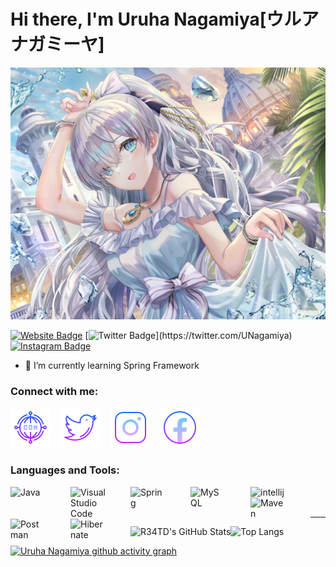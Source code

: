 # Hi there, I'm Uruha Nagamiya[ウルア  ナガミーヤ]

![Background Image](./img/BG.jpg) 

[![Website Badge](https://img.shields.io/badge/-Website-050a30?style=flat-square&logo=vercel&logoColor=6601FE&link=https://ulhaq.web.id)](https://ulhaq.web.id)
[![Twitter Badge](https://img.shields.io/badge/-Twitter-5ce1e6?style=flat-square&logo=twitter&logoColor=6601FE&link=https://[twitter.com/akshatrasogi](https://twitter.com/UNagamiya))](https://twitter.com/UNagamiya)
[![Instagram Badge](https://img.shields.io/badge/-Instagram-050a30?style=flat-square&logo=instagram&logoColor=6601FE&link=//https://www.instagram.com/uruhanagamiya/)](https://www.instagram.com/uruhanagamiya/)

- 🌱 I’m currently learning Spring Framework

### Connect with me:

[![website](./img/icon/website.png)](https://ulhaq.web.id)
&nbsp;&nbsp;
[![website](./img/icon/twitter.png)](https://twitter.com/UNagamiya)
&nbsp;&nbsp;
[![website](./img/icon/instagram.png)](https://instagram.com/uruhanagamiya)
&nbsp;&nbsp;
[![website](./img/icon/facebook.png)](https://www.facebook.com/mahbub.ulhaq.1610)

### Languages and Tools:

<img align="left" alt="Java" width="56px" src="https://cdn-icons-png.flaticon.com/512/226/226777.png" style="padding-right:40px;" />

<img align="left" alt="Visual Studio Code" width="56px" src="https://upload.wikimedia.org/wikipedia/commons/thumb/9/9a/Visual_Studio_Code_1.35_icon.svg/2048px-Visual_Studio_Code_1.35_icon.svg.png" style="padding-right:40px;" />

<img align="left" alt="Spring" width="56px" src="https://cdn.freebiesupply.com/logos/large/2x/spring-3-logo-png-transparent.png" style="padding-right:40px;" />

<img align="left" alt="MySQL" width="56px" src="https://www.mysql.com/common/logos/logo-mysql-170x115.png" style="padding-right:40px;" />

<img align="left" alt="intellij" width="56px" src="https://upload.wikimedia.org/wikipedia/commons/thumb/9/9c/IntelliJ_IDEA_Icon.svg/1200px-IntelliJ_IDEA_Icon.svg.png" style="padding-right:40px;" />

<img align="left" alt="Maven" width="56px" src="https://www.jrebel.com/sites/default/files/image/2020-07/image-blog-what-is-maven.jpg" style="padding-right:40px;" />

<img align="left" alt="Postman" width="56px" src="https://iconape.com/wp-content/png_logo_vector/postman.png" style="padding-right:40px;" />

<img align="left" alt="Hibernate" width="56px" src="https://design.jboss.org/hibernate/logo/final/hibernate_logo_darkbkg_stacked_256px.gif" style="padding-right:40px;" />



<br />
<br />

---
  
  <img align="left" alt="R34TD's GitHub Stats" src="https://github-readme-stats.vercel.app/api?username=R34TD&show_icons=true&hide_border=false&title_color=6601FE&icon_color=8947ED&bg_color=0000&text_color=ffffff&border_color=0c1a25" />

  ![Top Langs](https://github-readme-stats.vercel.app/api/top-langs/?username=R34TD&&show_icons=true&hide_border=false&title_color=6601FE&icon_color=8947ED&bg_color=0000&text_color=ffffff&border_color=0c1a25)
  
[![Uruha Nagamiya github activity graph](https://github-readme-activity-graph.vercel.app/graph?username=R34TD&custom_title=Uruha%20Nagamiya's%20Contribution%20Graph&bg_color=0000&color=6601FE&line=FFFFFF&point=6601FE&hide_border=true)](https://github.com/ashutosh00710/github-readme-activity-graph)

[website]: https://ulhaq.web.id
[facebook]: https://www.facebook.com/mahbub.ulhaq.1610
[twitter]: https://twitter.com/UNagamiya
[instagram]: https://www.instagram.com/uruhanagamiya
